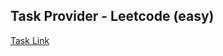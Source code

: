 ## Task Provider - Leetcode (easy)

[Task Link](https://leetcode.com/problems/largest-3-same-digit-number-in-string/description/?envType=daily-question&envId=2025-08-14)
